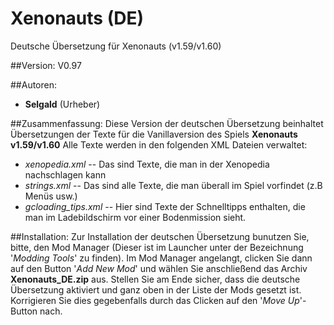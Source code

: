 # Xenonauts (DE)
Deutsche Übersetzung für Xenonauts (v1.59/v1.60)

##Version:
V0.97

##Autoren:
- **Selgald** (Urheber)

##Zusammenfassung:
Diese Version der deutschen Übersetzung beinhaltet Übersetzungen der Texte für die Vanillaversion des Spiels **Xenonauts v1.59/v1.60** Alle Texte werden in den folgenden XML Dateien verwaltet:
- *xenopedia.xml* --  Das sind Texte, die man in der Xenopedia nachschlagen kann
- *strings.xml* --  Das sind alle Texte, die man überall im Spiel vorfindet (z.B Menüs usw.)
- *gcloading_tips.xml* -- Hier sind Texte der Schnelltipps enthalten, die man im Ladebildschirm vor einer Bodenmission sieht.

##Installation:
Zur Installation der deutschen Übersetzung bunutzen Sie, bitte, den Mod Manager (Dieser ist im Launcher unter der Bezeichnung '*Modding Tools*' zu finden). Im Mod Manager angelangt, clicken Sie dann auf den Button '*Add New Mod*' und wählen Sie anschließend das Archiv **Xenonauts_DE.zip** aus. Stellen Sie am Ende sicher, dass die deutsche Übersetzung aktiviert und ganz oben in der Liste der Mods gesetzt ist. Korrigieren Sie dies gegebenfalls durch das Clicken auf den '*Move Up*'-Button nach.
